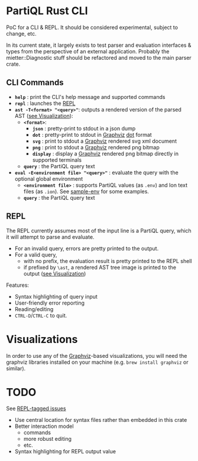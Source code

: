 # PartiQL Rust CLI
PoC for a CLI & REPL. It should be considered experimental, subject to change, etc.

In its current state, it largely exists to test parser and evaluation interfaces & types from the perspective of an 
external application.
Probably the mietter::Diagnostic stuff should be refactored and moved to the main parser crate.

## CLI Commands

- **`help`** : print the CLI's help message and supported commands
- **`repl`** : launches the [REPL](##REPL)
- **`ast -T<format> "<query>"`**: outputs a rendered version of the parsed AST  ([see Visualization](##Visualizations)):
  - **`<format>`**:
    - **`json`** : pretty-print to stdout in a json dump
    - **`dot`** : pretty-print to stdout in [Graphviz][Graphviz] [dot][GvDot] format
    - **`svg`** : print to stdout a [Graphviz][Graphviz] rendered svg xml document
    - **`png`** : print to stdout a [Graphviz][Graphviz] rendered png bitmap
    - **`display`** : display a [Graphviz][Graphviz] rendered png bitmap directly in supported terminals
  - **`query`** : the PartiQL query text
- **`eval -E<environment file> "<query>"`** : evaluate the query with the optional global environment
  - **`<environment file>`** : supports PartiQL values (as `.env`) and Ion text files (as `.ion`). See [sample-env](./sample-env) for some examples.
  - **`query`** : the PartiQL query text

## REPL

The REPL currently assumes most of the input line is a PartiQL query, which it will attempt to parse and evaluate.
- For an invalid query, errors are pretty printed to the output.
- For a valid query,
  - with no prefix, the evaluation result is pretty printed to the REPL shell
  - if prefixed by `\ast`, a rendered AST tree image is printed to the output ([see Visualization](##Visualizations))

Features:
- Syntax highlighting of query input
- User-friendly error reporting
- Reading/editing
- `CTRL-D`/`CTRL-C` to quit.

# Visualizations
In order to use any of the [Graphviz][Graphviz]-based visualizations, you will need the graphviz libraries
installed on your machine (e.g. `brew install graphviz` or similar).

# TODO

See [REPL-tagged issues](https://github.com/partiql/partiql-rust-cli/issues?q=is%3Aissue+is%3Aopen+%5BREPL%5D)

- Use central location for syntax files rather than embedded in this crate
- Better interaction model
  - commands
  - more robust editing
  - etc.
- Syntax highlighting for REPL output value


[Graphviz]: https://graphviz.org/
[GvDot]: https://graphviz.org/doc/info/lang.html